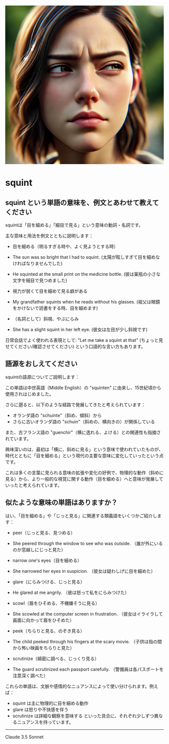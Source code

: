 ![squint](./imgs/squint.webp)

# squint

## squint という単語の意味を、例文とあわせて教えてください

squintは「目を細める」「細目で見る」という意味の動詞・名詞です。

主な意味と用法を例文とともに説明します：

- 目を細める（明るすぎる時や、よく見ようとする時）

- The sun was so bright that I had to squint. (太陽が眩しすぎて目を細めなければなりませんでした)
- He squinted at the small print on the medicine bottle. (彼は薬瓶の小さな文字を細目で見つめました)

- 視力が弱くて目を細めて見る癖がある

- My grandfather squints when he reads without his glasses. (祖父は眼鏡をかけないで読書をする時、目を細めます)

- （名詞として）斜視、やぶにらみ

- She has a slight squint in her left eye. (彼女は左目が少し斜視です)

日常会話でよく使われる表現として:
"Let me take a squint at that"
(ちょっと見せてください/確認させてください)
という口語的な言い方もあります。

## 語源をおしえてください

squintの語源についてご説明します：

この単語は中世英語（Middle English）の "squinten" に由来し、15世紀頃から使用されはじめました。

さらに遡ると、以下のような経路で発展してきたと考えられています：

- オランダ語の "schuinte"（斜め、傾斜）から
- さらに古いオランダ語の "schuin"（斜めの、横向きの）が関係している

また、古フランス語の "guenchir"（横に逸れる、よける）との関連性も指摘されています。

興味深いのは、最初は「横に、斜めに見る」という意味で使われていたものが、時代とともに「目を細める」という現代の主要な意味に変化していったという点です。

これは多くの言葉に見られる意味の拡張や変化の好例で、物理的な動作（斜めに見る）から、より一般的な視覚に関する動作（目を細める）へと意味が発展していったと考えられています。

## 似たような意味の単語はありますか？

はい、「目を細める」や「じっと見る」に関連する類義語をいくつかご紹介します：

- peer（じっと見る、見つめる）

- She peered through the window to see who was outside. （誰が外にいるのか窓越しにじっと見た）

- narrow one's eyes（目を細める）

- She narrowed her eyes in suspicion. （彼女は疑わしげに目を細めた）

- glare（にらみつける、じっと見る）

- He glared at me angrily. （彼は怒って私をにらみつけた）

- scowl（眉をひそめる、不機嫌そうに見る）

- She scowled at the computer screen in frustration. （彼女はイライラして画面に向かって眉をひそめた）

- peek（ちらりと見る、のぞき見る）

- The child peeked through his fingers at the scary movie. （子供は指の間から怖い映画をちらりと見た）

- scrutinize（綿密に調べる、じっくり見る）

- The guard scrutinized each passport carefully. （警備員は各パスポートを注意深く調べた）

これらの単語は、文脈や感情的なニュアンスによって使い分けられます。例えば：

- squint は主に物理的に目を細める動作
- glare は怒りや不快感を伴う
- scrutinize は詳細な観察を意味する といった具合に、それぞれ少しずつ異なるニュアンスを持っています。



---
Claude 3.5 Sonnet
